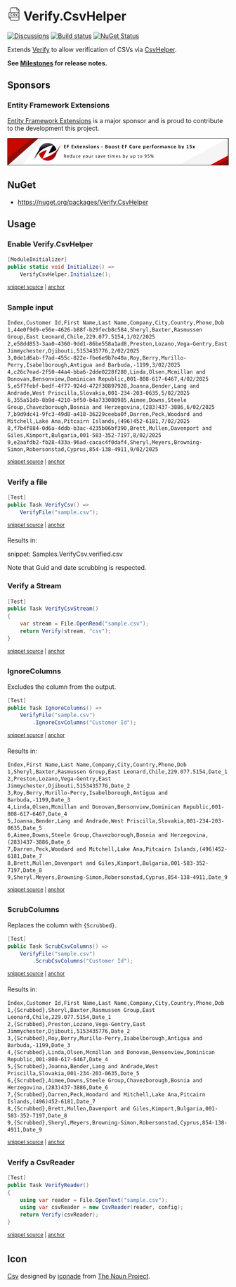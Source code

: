 # <img src="/src/icon.png" height="30px"> Verify.CsvHelper

[![Discussions](https://img.shields.io/badge/Verify-Discussions-yellow?svg=true&label=)](https://github.com/orgs/VerifyTests/discussions)
[![Build status](https://ci.appveyor.com/api/projects/status/v4wr99ywai0upgfm?svg=true)](https://ci.appveyor.com/project/SimonCropp/Verify-CsvHelper)
[![NuGet Status](https://img.shields.io/nuget/v/Verify.CsvHelper.svg)](https://www.nuget.org/packages/Verify.CsvHelper/)


Extends [Verify](https://github.com/VerifyTests/Verify) to allow verification of CSVs via [CsvHelper](https://joshclose.github.io/CsvHelper/).<!-- singleLineInclude: intro. path: /docs/intro.include.md -->


**See [Milestones](../../milestones?state=closed) for release notes.**


## Sponsors


### Entity Framework Extensions<!-- include: zzz. path: /docs/zzz.include.md -->

[Entity Framework Extensions](https://entityframework-extensions.net/?utm_source=simoncropp&utm_medium=Verify.CsvHelper) is a major sponsor and is proud to contribute to the development this project.

[![Entity Framework Extensions](https://raw.githubusercontent.com/VerifyTests/Verify.CsvHelper/refs/heads/main/docs/zzz.png)](https://entityframework-extensions.net/?utm_source=simoncropp&utm_medium=Verify.CsvHelper)<!-- endInclude -->


## NuGet

 * https://nuget.org/packages/Verify.CsvHelper


## Usage


### Enable Verify.CsvHelper

<!-- snippet: enable -->
<a id='snippet-enable'></a>
```cs
[ModuleInitializer]
public static void Initialize() =>
    VerifyCsvHelper.Initialize();
```
<sup><a href='/src/Tests/ModuleInitializer.cs#L3-L9' title='Snippet source file'>snippet source</a> | <a href='#snippet-enable' title='Start of snippet'>anchor</a></sup>
<!-- endSnippet -->


### Sample input

<!-- snippet: sample.csv -->
<a id='snippet-sample.csv'></a>
```csv
Index,Customer Id,First Name,Last Name,Company,City,Country,Phone,Dob
1,44e0f9d9-e56e-4626-b88f-b29fecb8c584,Sheryl,Baxter,Rasmussen Group,East Leonard,Chile,229.077.5154,1/02/2025
2,e58dd853-3aa0-4360-9dd1-86be558a1ad8,Preston,Lozano,Vega-Gentry,East Jimmychester,Djibouti,5153435776,2/02/2025
3,0de1d6ab-f7ad-455c-822e-fbe6e9b7e40a,Roy,Berry,Murillo-Perry,Isabelborough,Antigua and Barbuda,-1199,3/02/2025
4,c26c7ead-2f50-44a4-bba6-2dde0228f280,Linda,Olsen,Mcmillan and Donovan,Bensonview,Dominican Republic,001-808-617-6467,4/02/2025
5,e5f7febf-bedf-4f77-924d-472f30897928,Joanna,Bender,Lang and Andrade,West Priscilla,Slovakia,001-234-203-0635,5/02/2025
6,355a51db-8b9d-4210-bf50-b4a733080985,Aimee,Downs,Steele Group,Chavezborough,Bosnia and Herzegovina,(283)437-3886,6/02/2025
7,b9d9dc41-9fc3-49d8-a418-36229ceeba0f,Darren,Peck,Woodard and Mitchell,Lake Ana,Pitcairn Islands,(496)452-6181,7/02/2025
8,f7b4f884-0d6a-4ddb-b3ac-4235b06bf390,Brett,Mullen,Davenport and Giles,Kimport,Bulgaria,001-583-352-7197,8/02/2025
9,e2aafdb2-fb28-433a-96ad-cacac4f0daf4,Sheryl,Meyers,Browning-Simon,Robersonstad,Cyprus,854-138-4911,9/02/2025
```
<sup><a href='/src/Tests/sample.csv#L1-L10' title='Snippet source file'>snippet source</a> | <a href='#snippet-sample.csv' title='Start of snippet'>anchor</a></sup>
<!-- endSnippet -->


### Verify a file

<!-- snippet: VerifyCsv -->
<a id='snippet-VerifyCsv'></a>
```cs
[Test]
public Task VerifyCsv() =>
    VerifyFile("sample.csv");
```
<sup><a href='/src/Tests/Samples.cs#L4-L10' title='Snippet source file'>snippet source</a> | <a href='#snippet-VerifyCsv' title='Start of snippet'>anchor</a></sup>
<!-- endSnippet -->

Results in:

snippet: Samples.VerifyCsv.verified.csv

Note that Guid and date scrubbing is respected.


### Verify a Stream

<!-- snippet: VerifyCsvStream -->
<a id='snippet-VerifyCsvStream'></a>
```cs
[Test]
public Task VerifyCsvStream()
{
    var stream = File.OpenRead("sample.csv");
    return Verify(stream, "csv");
}
```
<sup><a href='/src/Tests/Samples.cs#L30-L39' title='Snippet source file'>snippet source</a> | <a href='#snippet-VerifyCsvStream' title='Start of snippet'>anchor</a></sup>
<!-- endSnippet -->


### IgnoreColumns

Excludes the column from the output.

<!-- snippet: IgnoreColumns -->
<a id='snippet-IgnoreColumns'></a>
```cs
[Test]
public Task IgnoreColumns() =>
    VerifyFile("sample.csv")
        .IgnoreCsvColumns("Customer Id");
```
<sup><a href='/src/Tests/Samples.cs#L12-L19' title='Snippet source file'>snippet source</a> | <a href='#snippet-IgnoreColumns' title='Start of snippet'>anchor</a></sup>
<!-- endSnippet -->

Results in:

<!-- snippet: Samples.IgnoreColumns.verified.csv -->
<a id='snippet-Samples.IgnoreColumns.verified.csv'></a>
```csv
Index,First Name,Last Name,Company,City,Country,Phone,Dob
1,Sheryl,Baxter,Rasmussen Group,East Leonard,Chile,229.077.5154,Date_1
2,Preston,Lozano,Vega-Gentry,East Jimmychester,Djibouti,5153435776,Date_2
3,Roy,Berry,Murillo-Perry,Isabelborough,Antigua and Barbuda,-1199,Date_3
4,Linda,Olsen,Mcmillan and Donovan,Bensonview,Dominican Republic,001-808-617-6467,Date_4
5,Joanna,Bender,Lang and Andrade,West Priscilla,Slovakia,001-234-203-0635,Date_5
6,Aimee,Downs,Steele Group,Chavezborough,Bosnia and Herzegovina,(283)437-3886,Date_6
7,Darren,Peck,Woodard and Mitchell,Lake Ana,Pitcairn Islands,(496)452-6181,Date_7
8,Brett,Mullen,Davenport and Giles,Kimport,Bulgaria,001-583-352-7197,Date_8
9,Sheryl,Meyers,Browning-Simon,Robersonstad,Cyprus,854-138-4911,Date_9
```
<sup><a href='/src/Tests/Samples.IgnoreColumns.verified.csv#L1-L10' title='Snippet source file'>snippet source</a> | <a href='#snippet-Samples.IgnoreColumns.verified.csv' title='Start of snippet'>anchor</a></sup>
<!-- endSnippet -->


### ScrubColumns

Replaces the column with `{Scrubbed}`.

<!-- snippet: ScrubColumns -->
<a id='snippet-ScrubColumns'></a>
```cs
[Test]
public Task ScrubCsvColumns() =>
    VerifyFile("sample.csv")
        .ScrubCsvColumns("Customer Id");
```
<sup><a href='/src/Tests/Samples.cs#L21-L28' title='Snippet source file'>snippet source</a> | <a href='#snippet-ScrubColumns' title='Start of snippet'>anchor</a></sup>
<!-- endSnippet -->

Results in:

<!-- snippet: Samples.ScrubCsvColumns.verified.csv -->
<a id='snippet-Samples.ScrubCsvColumns.verified.csv'></a>
```csv
Index,Customer Id,First Name,Last Name,Company,City,Country,Phone,Dob
1,{Scrubbed},Sheryl,Baxter,Rasmussen Group,East Leonard,Chile,229.077.5154,Date_1
2,{Scrubbed},Preston,Lozano,Vega-Gentry,East Jimmychester,Djibouti,5153435776,Date_2
3,{Scrubbed},Roy,Berry,Murillo-Perry,Isabelborough,Antigua and Barbuda,-1199,Date_3
4,{Scrubbed},Linda,Olsen,Mcmillan and Donovan,Bensonview,Dominican Republic,001-808-617-6467,Date_4
5,{Scrubbed},Joanna,Bender,Lang and Andrade,West Priscilla,Slovakia,001-234-203-0635,Date_5
6,{Scrubbed},Aimee,Downs,Steele Group,Chavezborough,Bosnia and Herzegovina,(283)437-3886,Date_6
7,{Scrubbed},Darren,Peck,Woodard and Mitchell,Lake Ana,Pitcairn Islands,(496)452-6181,Date_7
8,{Scrubbed},Brett,Mullen,Davenport and Giles,Kimport,Bulgaria,001-583-352-7197,Date_8
9,{Scrubbed},Sheryl,Meyers,Browning-Simon,Robersonstad,Cyprus,854-138-4911,Date_9
```
<sup><a href='/src/Tests/Samples.ScrubCsvColumns.verified.csv#L1-L10' title='Snippet source file'>snippet source</a> | <a href='#snippet-Samples.ScrubCsvColumns.verified.csv' title='Start of snippet'>anchor</a></sup>
<!-- endSnippet -->


### Verify a CsvReader

<!-- snippet: VerifyReader -->
<a id='snippet-VerifyReader'></a>
```cs
[Test]
public Task VerifyReader()
{
    using var reader = File.OpenText("sample.csv");
    using var csvReader = new CsvReader(reader, config);
    return Verify(csvReader);
}
```
<sup><a href='/src/Tests/Samples.cs#L46-L56' title='Snippet source file'>snippet source</a> | <a href='#snippet-VerifyReader' title='Start of snippet'>anchor</a></sup>
<!-- endSnippet -->


## Icon

[Csv](https://thenounproject.com/icon/csv-5776732/) designed by [iconade](https://thenounproject.com/creator/iconade3/) from [The Noun Project](https://thenounproject.com/).
